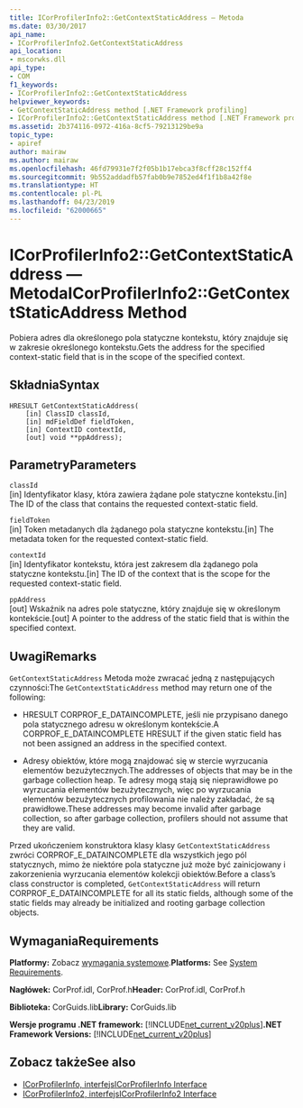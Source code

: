 ```yaml
---
title: ICorProfilerInfo2::GetContextStaticAddress — Metoda
ms.date: 03/30/2017
api_name:
- ICorProfilerInfo2.GetContextStaticAddress
api_location:
- mscorwks.dll
api_type:
- COM
f1_keywords:
- ICorProfilerInfo2::GetContextStaticAddress
helpviewer_keywords:
- GetContextStaticAddress method [.NET Framework profiling]
- ICorProfilerInfo2::GetContextStaticAddress method [.NET Framework profiling]
ms.assetid: 2b374116-0972-416a-8cf5-79213129be9a
topic_type:
- apiref
author: mairaw
ms.author: mairaw
ms.openlocfilehash: 46fd79931e7f2f05b1b17ebca3f8cff28c152ff4
ms.sourcegitcommit: 9b552addadfb57fab0b9e7852ed4f1f1b8a42f8e
ms.translationtype: HT
ms.contentlocale: pl-PL
ms.lasthandoff: 04/23/2019
ms.locfileid: "62000665"
---
```

# <a name="icorprofilerinfo2getcontextstaticaddress-method"></a><span data-ttu-id="3ddc3-102">ICorProfilerInfo2::GetContextStaticAddress — Metoda</span><span class="sxs-lookup"><span data-stu-id="3ddc3-102">ICorProfilerInfo2::GetContextStaticAddress Method</span></span>
<span data-ttu-id="3ddc3-103">Pobiera adres dla określonego pola statyczne kontekstu, który znajduje się w zakresie określonego kontekstu.</span><span class="sxs-lookup"><span data-stu-id="3ddc3-103">Gets the address for the specified context-static field that is in the scope of the specified context.</span></span>  
  
## <a name="syntax"></a><span data-ttu-id="3ddc3-104">Składnia</span><span class="sxs-lookup"><span data-stu-id="3ddc3-104">Syntax</span></span>  
  
```  
HRESULT GetContextStaticAddress(  
    [in] ClassID classId,  
    [in] mdFieldDef fieldToken,  
    [in] ContextID contextId,  
    [out] void **ppAddress);  
```  
  
## <a name="parameters"></a><span data-ttu-id="3ddc3-105">Parametry</span><span class="sxs-lookup"><span data-stu-id="3ddc3-105">Parameters</span></span>  
 `classId`  
 <span data-ttu-id="3ddc3-106">[in] Identyfikator klasy, która zawiera żądane pole statyczne kontekstu.</span><span class="sxs-lookup"><span data-stu-id="3ddc3-106">[in] The ID of the class that contains the requested context-static field.</span></span>  
  
 `fieldToken`  
 <span data-ttu-id="3ddc3-107">[in] Token metadanych dla żądanego pola statyczne kontekstu.</span><span class="sxs-lookup"><span data-stu-id="3ddc3-107">[in] The metadata token for the requested context-static field.</span></span>  
  
 `contextId`  
 <span data-ttu-id="3ddc3-108">[in] Identyfikator kontekstu, która jest zakresem dla żądanego pola statyczne kontekstu.</span><span class="sxs-lookup"><span data-stu-id="3ddc3-108">[in] The ID of the context that is the scope for the requested context-static field.</span></span>  
  
 `ppAddress`  
 <span data-ttu-id="3ddc3-109">[out] Wskaźnik na adres pole statyczne, który znajduje się w określonym kontekście.</span><span class="sxs-lookup"><span data-stu-id="3ddc3-109">[out] A pointer to the address of the static field that is within the specified context.</span></span>  
  
## <a name="remarks"></a><span data-ttu-id="3ddc3-110">Uwagi</span><span class="sxs-lookup"><span data-stu-id="3ddc3-110">Remarks</span></span>  
 <span data-ttu-id="3ddc3-111">`GetContextStaticAddress` Metoda może zwracać jedną z następujących czynności:</span><span class="sxs-lookup"><span data-stu-id="3ddc3-111">The `GetContextStaticAddress` method may return one of the following:</span></span>  
  
- <span data-ttu-id="3ddc3-112">HRESULT CORPROF_E_DATAINCOMPLETE, jeśli nie przypisano danego pola statycznego adresu w określonym kontekście.</span><span class="sxs-lookup"><span data-stu-id="3ddc3-112">A CORPROF_E_DATAINCOMPLETE HRESULT if the given static field has not been assigned an address in the specified context.</span></span>  
  
- <span data-ttu-id="3ddc3-113">Adresy obiektów, które mogą znajdować się w stercie wyrzucania elementów bezużytecznych.</span><span class="sxs-lookup"><span data-stu-id="3ddc3-113">The addresses of objects that may be in the garbage collection heap.</span></span> <span data-ttu-id="3ddc3-114">Te adresy mogą stają się nieprawidłowe po wyrzucania elementów bezużytecznych, więc po wyrzucania elementów bezużytecznych profilowania nie należy zakładać, że są prawidłowe.</span><span class="sxs-lookup"><span data-stu-id="3ddc3-114">These addresses may become invalid after garbage collection, so after garbage collection, profilers should not assume that they are valid.</span></span>  
  
 <span data-ttu-id="3ddc3-115">Przed ukończeniem konstruktora klasy klasy `GetContextStaticAddress` zwróci CORPROF_E_DATAINCOMPLETE dla wszystkich jego pól statycznych, mimo że niektóre pola statyczne już może być zainicjowany i zakorzenienia wyrzucania elementów kolekcji obiektów.</span><span class="sxs-lookup"><span data-stu-id="3ddc3-115">Before a class’s class constructor is completed, `GetContextStaticAddress` will return CORPROF_E_DATAINCOMPLETE for all its static fields, although some of the static fields may already be initialized and rooting garbage collection objects.</span></span>  
  
## <a name="requirements"></a><span data-ttu-id="3ddc3-116">Wymagania</span><span class="sxs-lookup"><span data-stu-id="3ddc3-116">Requirements</span></span>  
 <span data-ttu-id="3ddc3-117">**Platformy:** Zobacz [wymagania systemowe](../../../../docs/framework/get-started/system-requirements.md).</span><span class="sxs-lookup"><span data-stu-id="3ddc3-117">**Platforms:** See [System Requirements](../../../../docs/framework/get-started/system-requirements.md).</span></span>  
  
 <span data-ttu-id="3ddc3-118">**Nagłówek:** CorProf.idl, CorProf.h</span><span class="sxs-lookup"><span data-stu-id="3ddc3-118">**Header:** CorProf.idl, CorProf.h</span></span>  
  
 <span data-ttu-id="3ddc3-119">**Biblioteka:** CorGuids.lib</span><span class="sxs-lookup"><span data-stu-id="3ddc3-119">**Library:** CorGuids.lib</span></span>  
  
 <span data-ttu-id="3ddc3-120">**Wersje programu .NET framework:** [!INCLUDE[net_current_v20plus](../../../../includes/net-current-v20plus-md.md)]</span><span class="sxs-lookup"><span data-stu-id="3ddc3-120">**.NET Framework Versions:** [!INCLUDE[net_current_v20plus](../../../../includes/net-current-v20plus-md.md)]</span></span>  
  
## <a name="see-also"></a><span data-ttu-id="3ddc3-121">Zobacz także</span><span class="sxs-lookup"><span data-stu-id="3ddc3-121">See also</span></span>

- [<span data-ttu-id="3ddc3-122">ICorProfilerInfo, interfejs</span><span class="sxs-lookup"><span data-stu-id="3ddc3-122">ICorProfilerInfo Interface</span></span>](../../../../docs/framework/unmanaged-api/profiling/icorprofilerinfo-interface.md)
- [<span data-ttu-id="3ddc3-123">ICorProfilerInfo2, interfejs</span><span class="sxs-lookup"><span data-stu-id="3ddc3-123">ICorProfilerInfo2 Interface</span></span>](../../../../docs/framework/unmanaged-api/profiling/icorprofilerinfo2-interface.md)
